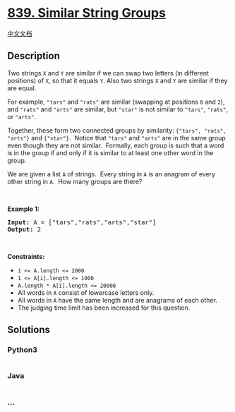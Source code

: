 # [839. Similar String Groups](https://leetcode.com/problems/similar-string-groups)

[中文文档](/solution/0800-0899/0839.Similar%20String%20Groups/README.md)

## Description
<p>Two strings <code>X</code>&nbsp;and <code>Y</code>&nbsp;are similar if we can swap two letters (in different positions) of <code>X</code>, so that&nbsp;it equals <code>Y</code>. Also two strings <code>X</code> and <code>Y</code> are similar if they are equal.</p>

<p>For example, <code>&quot;tars&quot;</code>&nbsp;and <code>&quot;rats&quot;</code>&nbsp;are similar (swapping at positions <code>0</code> and <code>2</code>), and <code>&quot;rats&quot;</code> and <code>&quot;arts&quot;</code> are similar, but <code>&quot;star&quot;</code> is not similar to <code>&quot;tars&quot;</code>, <code>&quot;rats&quot;</code>, or <code>&quot;arts&quot;</code>.</p>

<p>Together, these form two connected groups by similarity: <code>{&quot;tars&quot;, &quot;rats&quot;, &quot;arts&quot;}</code> and <code>{&quot;star&quot;}</code>.&nbsp; Notice that <code>&quot;tars&quot;</code> and <code>&quot;arts&quot;</code> are in the same group even though they are not similar.&nbsp; Formally, each group is such that a word is in the group if and only if it is similar to at least one other word in the group.</p>

<p>We are given a list <code>A</code> of strings.&nbsp; Every string in <code>A</code> is an anagram of every other string in <code>A</code>.&nbsp; How many groups are there?</p>

<p>&nbsp;</p>
<p><strong>Example 1:</strong></p>
<pre><strong>Input:</strong> A = ["tars","rats","arts","star"]
<strong>Output:</strong> 2
</pre>
<p>&nbsp;</p>
<p><strong>Constraints:</strong></p>

<ul>
	<li><code>1 &lt;= A.length &lt;= 2000</code></li>
	<li><code>1 &lt;= A[i].length &lt;= 1000</code></li>
	<li><code>A.length * A[i].length &lt;= 20000</code></li>
	<li>All words in <code>A</code>&nbsp;consist of lowercase letters only.</li>
	<li>All words in <code>A</code> have the same length and are anagrams of each other.</li>
	<li>The judging time limit has been increased for this question.</li>
</ul>



## Solutions


<!-- tabs:start -->

### **Python3**

```python

```

### **Java**

```java

```

### **...**
```

```

<!-- tabs:end -->